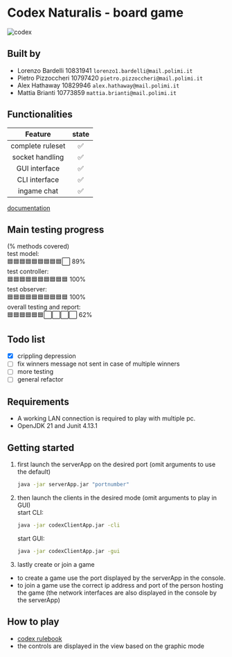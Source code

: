 # Codex Naturalis - board game
![codex](src/main/resources/graphics/CODEX_wallpaper_1080.jpg)

## Built by
- Lorenzo Bardelli 10831941 `lorenzo1.bardelli@mail.polimi.it` 
- Pietro Pizzoccheri 10797420 `pietro.pizzoccheri@mail.polimi.it` 
- Alex Hathaway 10829946 `alex.hathaway@mail.polimi.it` 
- Mattia Brianti 10773859 `mattia.brianti@mail.polimi.it` 

## Functionalities
|     Feature      | state |
|:----------------:|:-----:|
| complete ruleset |  ✅  |
| socket handling  |  ✅  |
|  GUI interface   |  ✅  |
|  CLI interface   |  ✅  |
|   ingame chat    |  ✅  |

[documentation](https://github.com/omgbarde/IS24-LB04/tree/master/deliverables/Archive)

## Main testing progress
(% methods covered)\
test model:\
  🟦🟦🟦🟦🟦🟦🟦🟦🟦⬜ 89% \
test controller:\
  🟦🟦🟦🟦🟦🟦🟦🟦🟦🟦 100%\
test observer:\
  🟦🟦🟦🟦🟦🟦🟦🟦🟦🟦 100%\
overall testing and report:\
  🟦🟦🟦🟦🟦🟦⬜⬜⬜⬜ 62%

## Todo list
- [x] crippling depression
- [ ] fix winners message not sent in case of multiple winners
- [ ] more testing
- [ ] general refactor

## Requirements
- A working LAN connection is required to play with multiple pc.
- OpenJDK 21 and Junit 4.13.1

## Getting started
1. first launch the serverApp on the desired port (omit arguments to use the default)
    ```sh
    java -jar serverApp.jar "portnumber"
    ```
2. then launch the clients in the desired mode (omit arguments to play in GUI)\
   start CLI:
   
    ```sh
    java -jar codexClientApp.jar -cli
    ```
    
    start GUI:
  
    ```sh
    java -jar codexClientApp.jar -gui
    ```
3. lastly create or join a game
  - to create a game use the port displayed by the serverApp in the console.
  - to join a game use the correct ip address and port of the person hosting the game (the network interfaces are also displayed in the console by the serverApp)

## How to play
- [codex rulebook](https://github.com/omgbarde/IS24-LB04/blob/master/src/main/resources/graphics/CODEX_Rulebook_IT.pdf) 
- the controls are displayed in the view based on the graphic mode
